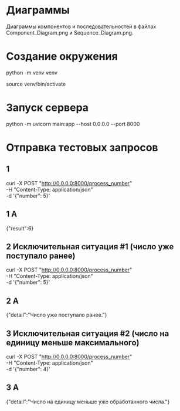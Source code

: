 # Диаграммы

Диаграммы компонентов и последовательностей в файлах  Component_Diagram.png и Sequence_Diagram.png.

# Создание окружения

python -m venv venv  

source venv/bin/activate

# Запуск сервера

python -m uvicorn main:app --host 0.0.0.0 --port 8000

# Отправка тестовых запросов

## 1

curl -X POST "http://0.0.0.0:8000/process_number" \
     -H "Content-Type: application/json" \
     -d '{"number": 5}'

## 1 A

{"result":6}

## 2 Исключительная ситуация #1 (число уже поступало ранее)

curl -X POST "http://0.0.0.0:8000/process_number" \
     -H "Content-Type: application/json" \
     -d '{"number": 5}'

## 2 A

{"detail":"Число уже поступало ранее."}

## 3 Исключительная ситуация #2 (число на единицу меньше максимального)

curl -X POST "http://0.0.0.0:8000/process_number" \
     -H "Content-Type: application/json" \
     -d '{"number": 4}'

## 3 A 

{"detail":"Число на единицу меньше уже обработанного числа."}
